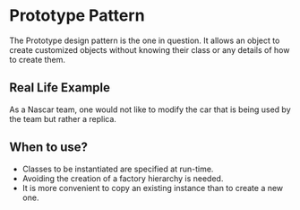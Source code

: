 # Prototype Pattern

The Prototype design pattern is the one in question. It allows an object to create customized objects without knowing their class or any details of how to create them.

## Real Life Example

As a Nascar team, one would not like to modify the car that is being used by the team but rather a replica.

## When to use?

* Classes to be instantiated are specified at run-time.
* Avoiding the creation of a factory hierarchy is needed.
* It is more convenient to copy an existing instance than to create a new one.
